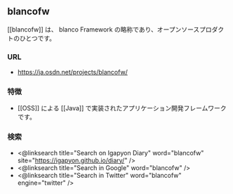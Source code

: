 ## blancofw

[[blancofw]] は、 blanco Framework の略称であり、オープンソースプロダクトのひとつです。

### URL

* https://ja.osdn.net/projects/blancofw/

### 特徴

* [[OSS]] による [[Java]] で実装されたアプリケーション開発フレームワークです。

### 検索

* <@linksearch title="Search on Igapyon Diary" word="blancofw" site="https://igapyon.github.io/diary/" />
* <@linksearch title="Search in Google" word="blancofw" />
* <@linksearch title="Search in Twitter" word="blancofw" engine="twitter" />
